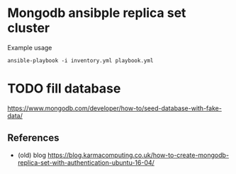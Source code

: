 # Mongodb ansibple replica set cluster

Example usage
```
ansible-playbook -i inventory.yml playbook.yml
```

# TODO fill database

https://www.mongodb.com/developer/how-to/seed-database-with-fake-data/


## References

- (old) blog https://blog.karmacomputing.co.uk/how-to-create-mongodb-replica-set-with-authentication-ubuntu-16-04/
